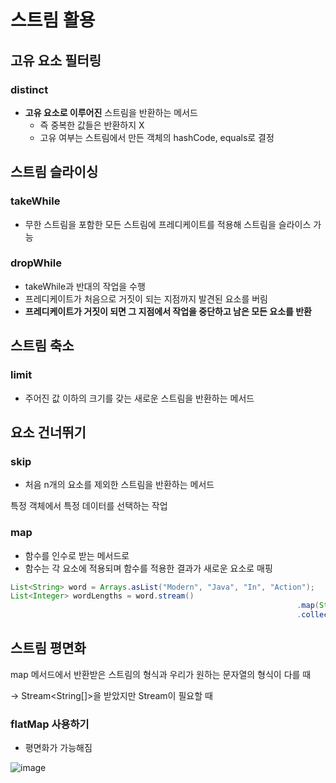 # 스트림 활용
## 고유 요소 필터링

### distinct

- **고유 요소로 이루어진** 스트림을 반환하는 메서드
    - 즉 중복한 값들은 반환하지 X
    - 고유 여부는 스트림에서 만든 객체의 hashCode, equals로 결정

## 스트림 슬라이싱

### takeWhile

- 무한 스트림을 포함한 모든 스트림에 프레디케이트를 적용해 스트림을 슬라이스 가능

### dropWhile

- takeWhile과 반대의 작업을 수행
- 프레디케이트가 처음으로 거짓이 되는 지점까지 발견된 요소를 버림
- **프레디케이트가 거짓이 되면 그 지점에서 작업을 중단하고 남은 모든 요소를 반환**

## 스트림 축소

### limit

- 주어진 값 이하의 크기를 갖는 새로운 스트림을 반환하는 메서드

## 요소 건너뛰기

### skip

- 처음 n개의 요소를 제외한 스트림을 반환하는 메서드

특정 객체에서 특정 데이터를 선택하는 작업

### map

- 함수를 인수로 받는 메서드로
- 함수는 각 요소에 적용되며 함수를 적용한 결과가 새로운 요소로 매핑

```java
List<String> word = Arrays.asList("Modern", "Java", "In", "Action");
List<Integer> wordLengths = word.stream()
																.map(String::length)
																.collect(toList());
```

## 스트림 평면화

map 메서드에서 반환받은 스트림의 형식과 우리가 원하는 문자열의 형식이 다를 때

→ Stream<String[]>을 받았지만 Stream<String>이 필요할 때

### flatMap 사용하기

- 평면화가 가능해짐

![image](https://user-images.githubusercontent.com/102847513/222710703-4c4c3227-72e3-4d86-9380-9b57b6456459.png)

